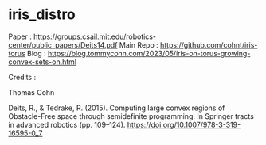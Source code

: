 # iris_distro

Paper : https://groups.csail.mit.edu/robotics-center/public_papers/Deits14.pdf
Main Repo : https://github.com/cohnt/iris-torus
Blog : https://blog.tommycohn.com/2023/05/iris-on-torus-growing-convex-sets-on.html

Credits : 

Thomas Cohn

Deits, R., & Tedrake, R. (2015). Computing large convex regions of Obstacle-Free space through semidefinite programming. In Springer tracts in advanced robotics (pp. 109–124). https://doi.org/10.1007/978-3-319-16595-0_7
